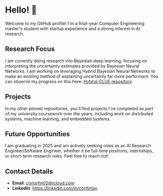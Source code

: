 # Hello! 👋

Welcome to my GitHub profile! I'm a final-year Computer Engineering master's student with startup experience and a strong interest in AI research.

## Research Focus

I am currently doing research into Bayesian deep learning, focusing on interpreting the uncertainty estimates provided by Bayesian Neural Networks. I am working on leveraging Hybrid Bayesian Neural Networks to make an existing method of explaining uncertainty far more performant. You can observe my progress on this here: [Hybrid-CLUE repository](https://github.com/confinlay/Hybrid-CLUE)

## Projects

In my other pinned repositories, you'll find projects I've completed as part of my university coursework over the years, including work on distributed systems, machine learning, and embedded systems.

## Future Opportunities

I am graduating in 2025 and am actively seeking roles as an AI Research Engineer/Software Engineer, whether it be full-time positions, internships, or short-term research roles. Feel free to reach out!

## Contact Details
- **Email**: conorfin02@icloud.com
- **LinkedIn**: https://linkedin.com/in/confinlay
<!--
**confinlay/confinlay** is a ✨ _special_ ✨ repository because its `README.md` (this file) appears on your GitHub profile.

Here are some ideas to get you started:

- 🔭 I’m currently working on ...
- 🌱 I’m currently learning ...
- 👯 I’m looking to collaborate on ...
- 🤔 I’m looking for help with ...
- 💬 Ask me about ...
- 📫 How to reach me: ...
- 😄 Pronouns: ...
- ⚡ Fun fact: ...
-->
